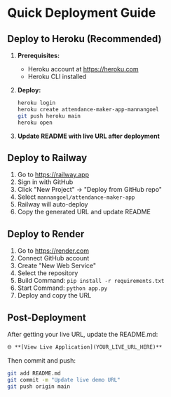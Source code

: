 # Quick Deployment Guide

## Deploy to Heroku (Recommended)

1. **Prerequisites:**
   - Heroku account at https://heroku.com
   - Heroku CLI installed

2. **Deploy:**
   ```bash
   heroku login
   heroku create attendance-maker-app-mannangoel
   git push heroku main
   heroku open
   ```

3. **Update README with live URL after deployment**

## Deploy to Railway

1. Go to https://railway.app
2. Sign in with GitHub
3. Click "New Project" → "Deploy from GitHub repo"
4. Select `mannangoel/attendance-maker-app`
5. Railway will auto-deploy
6. Copy the generated URL and update README

## Deploy to Render

1. Go to https://render.com
2. Connect GitHub account
3. Create "New Web Service"
4. Select the repository
5. Build Command: `pip install -r requirements.txt`
6. Start Command: `python app.py`
7. Deploy and copy the URL

## Post-Deployment

After getting your live URL, update the README.md:
```markdown
🌐 **[View Live Application](YOUR_LIVE_URL_HERE)**
```

Then commit and push:
```bash
git add README.md
git commit -m "Update live demo URL"
git push origin main
```